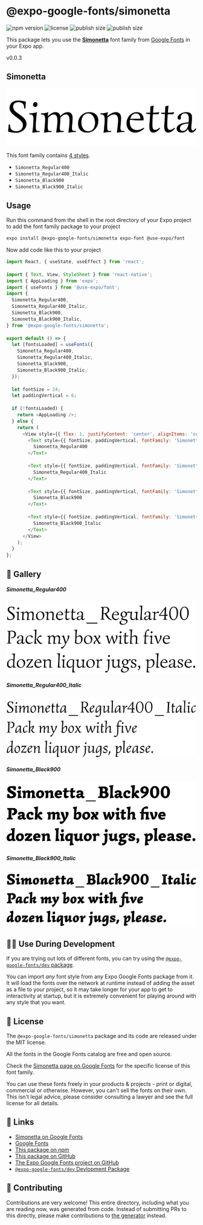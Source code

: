 # @expo-google-fonts/simonetta

![npm version](https://flat.badgen.net/npm/v/@expo-google-fonts/simonetta)
![license](https://flat.badgen.net/github/license/expo/google-fonts)
![publish size](https://flat.badgen.net/packagephobia/install/@expo-google-fonts/simonetta)
![publish size](https://flat.badgen.net/packagephobia/publish/@expo-google-fonts/simonetta)

This package lets you use the [**Simonetta**](https://fonts.google.com/specimen/Simonetta) font family from [Google Fonts](https://fonts.google.com/) in your Expo app.

v0.0.3

## Simonetta

![Simonetta](./font-family.png)

This font family contains [4 styles](#-gallery).

- `Simonetta_Regular400`
- `Simonetta_Regular400_Italic`
- `Simonetta_Black900`
- `Simonetta_Black900_Italic`

## Usage

Run this command from the shell in the root directory of your Expo project to add the font family package to your project
```sh
expo install @expo-google-fonts/simonetta expo-font @use-expo/font
```

Now add code like this to your project
```js
import React, { useState, useEffect } from 'react';

import { Text, View, StyleSheet } from 'react-native';
import { AppLoading } from 'expo';
import { useFonts } from '@use-expo/font';
import {
  Simonetta_Regular400,
  Simonetta_Regular400_Italic,
  Simonetta_Black900,
  Simonetta_Black900_Italic,
} from '@expo-google-fonts/simonetta';

export default () => {
  let [fontsLoaded] = useFonts({
    Simonetta_Regular400,
    Simonetta_Regular400_Italic,
    Simonetta_Black900,
    Simonetta_Black900_Italic,
  });

  let fontSize = 24;
  let paddingVertical = 6;

  if (!fontsLoaded) {
    return <AppLoading />;
  } else {
    return (
      <View style={{ flex: 1, justifyContent: 'center', alignItems: 'center' }}>
        <Text style={{ fontSize, paddingVertical, fontFamily: 'Simonetta_Regular400' }}>
          Simonetta_Regular400
        </Text>

        <Text style={{ fontSize, paddingVertical, fontFamily: 'Simonetta_Regular400_Italic' }}>
          Simonetta_Regular400_Italic
        </Text>

        <Text style={{ fontSize, paddingVertical, fontFamily: 'Simonetta_Black900' }}>
          Simonetta_Black900
        </Text>

        <Text style={{ fontSize, paddingVertical, fontFamily: 'Simonetta_Black900_Italic' }}>
          Simonetta_Black900_Italic
        </Text>
      </View>
    );
  }
};

```

## 🔡 Gallery

##### Simonetta_Regular400
![Simonetta_Regular400](./d055b6397968d2e7b9a9c70b4e5d12a390ae937fbb2c140c5a2ca2bcb019501f.ttf.png)

##### Simonetta_Regular400_Italic
![Simonetta_Regular400_Italic](./dbbbd6a2dedbac1c09bf69696a69adec943f3ac81e9a4b6cedf0fab0beee274e.ttf.png)

##### Simonetta_Black900
![Simonetta_Black900](./2f9dab867c54e03c7203dae54a40e8233843e6ed0c74e9f1c939a0c3ff6e48ef.ttf.png)

##### Simonetta_Black900_Italic
![Simonetta_Black900_Italic](./b59c51c3445243e941c14dbc3663f87d2ffaa11e037d4eca6d8cc9103048d478.ttf.png)


## 👩‍💻 Use During Development

If you are trying out lots of different fonts, you can try using the [`@expo-google-fonts/dev` package](https://github.com/expo/google-fonts/tree/master/font-packages/dev#readme).

You can import *any* font style from any Expo Google Fonts package from it. It will load the fonts
over the network at runtime instead of adding the asset as a file to your project, so it may take longer
for your app to get to interactivity at startup, but it is extremely convenient
for playing around with any style that you want.

## 📖 License

The `@expo-google-fonts/simonetta` package and its code are released under the MIT license.

All the fonts in the Google Fonts catalog are free and open source.

Check the [Simonetta page on Google Fonts](https://fonts.google.com/specimen/Simonetta) for the specific license of this font family.

You can use these fonts freely in your products & projects - print or digital, commercial or otherwise. However, you can't sell the fonts on their own. This isn't legal advice, please consider consulting a lawyer and see the full license for all details.

## 🔗 Links

- [Simonetta on Google Fonts](https://fonts.google.com/specimen/Simonetta)
- [Google Fonts](https://fonts.google.com/)
- [This package on npm](https://www.npmjs.com/package/@expo-google-fonts/simonetta)
- [This package on GitHub](https://github.com/expo/google-fonts/tree/master/font-packages/simonetta)
- [The Expo Google Fonts project on GitHub](https://github.com/expo/google-fonts)
- [`@expo-google-fonts/dev` Devlopment Package](https://github.com/expo/google-fonts/tree/master/font-packages/dev)


## 🤝 Contributing

Contributions are very welcome! This entire directory, including what you are reading now, was generated from code. Instead of submitting PRs to this directly, please make contributions to [the generator](https://github.com/expo/google-fonts/tree/master/packages/generator) instead.
